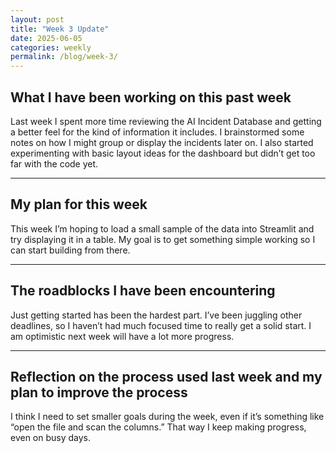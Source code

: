```yaml
---
layout: post
title: "Week 3 Update"
date: 2025-06-05
categories: weekly
permalink: /blog/week-3/
---
```

## What I have been working on this past week

Last week I spent more time reviewing the AI Incident Database and getting a better feel for the kind of information it includes. I brainstormed some notes on how I might group or display the incidents later on. I also started experimenting with basic layout ideas for the dashboard but didn’t get too far with the code yet.

---

## My plan for this week

This week I’m hoping to load a small sample of the data into Streamlit and try displaying it in a table. My goal is to get something simple working so I can start building from there.

---

## The roadblocks I have been encountering

Just getting started has been the hardest part. I’ve been juggling other deadlines, so I haven’t had much focused time to really get a solid start. I am optimistic next week will have a lot more progress.

---

## Reflection on the process used last week and my plan to improve the process

I think I need to set smaller goals during the week, even if it’s something like “open the file and scan the columns.” That way I keep making progress, even on busy days.
